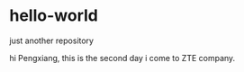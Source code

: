 # hello-world
just another repository

hi Pengxiang, 
  this is the second day i come to ZTE company. 
  
